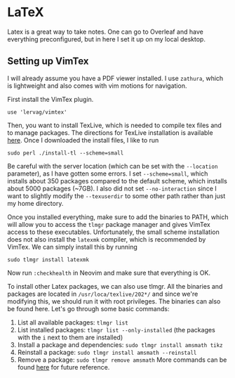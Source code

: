  # LaTeX 

Latex is a great way to take notes. One can go to Overleaf and have everything preconfigured, but in here I set it up on my local desktop. 


## Setting up VimTex

I will already assume you have a PDF viewer installed. I use `zathura`, which is lightweight and also comes with vim motions for navigation. 

First install the VimTex plugin. 

```
use 'lervag/vimtex'
```
Then, you want to install TexLive, which is needed to compile tex files and to manage packages. The directions for TexLive installation is available [here](https://tug.org/texlive/quickinstall.html). Once I downloaded the install files, I like to run  
```
sudo perl ./install-tl --scheme=small
```
Be careful with the server location (which can be set with the `--location` parameter), as I have gotten some errors. I set `--scheme=small`, which installs about 350 packages compared to the default scheme, which installs about 5000 packages (~7GB). I also did not set `--no-interaction` since I want to slightly modify the `--texuserdir` to some other path rather than just my home directory. 

Once you installed everything, make sure to add the binaries to PATH, which will allow you to access the `tlmgr` package manager and gives VimTex access to these executables. Unfortunately, the small scheme installation does not also install the `latexmk` compiler, which is recommended by VimTex. We can simply install this by running 
```
sudo tlmgr install latexmk
```
Now run `:checkhealth` in Neovim and make sure that everything is OK. 


To install other Latex packages, we can also use tlmgr. All the binaries and packages are located in `/usr/loca/texlive/202*/` and since we're modifying this, we should run it with root privileges. The binaries can also be found here. Let's go through some basic commands: 
1. List all available packages: `tlmgr list` 
2. List installed packages: `tlmgr list --only-installed` (the packages with the `i` next to them are installed)
3. Install a package and dependencies: `sudo tlmgr install amsmath tikz`
4. Reinstall a package: `sudo tlmgr install amsmath --reinstall` 
5. Remove a package: `sudo tlmgr remove amsmath` 
More commands can be found [here](http://tug.ctan.org/info/tlmgrbasics/doc/tlmgr.pdf) for future reference. 
